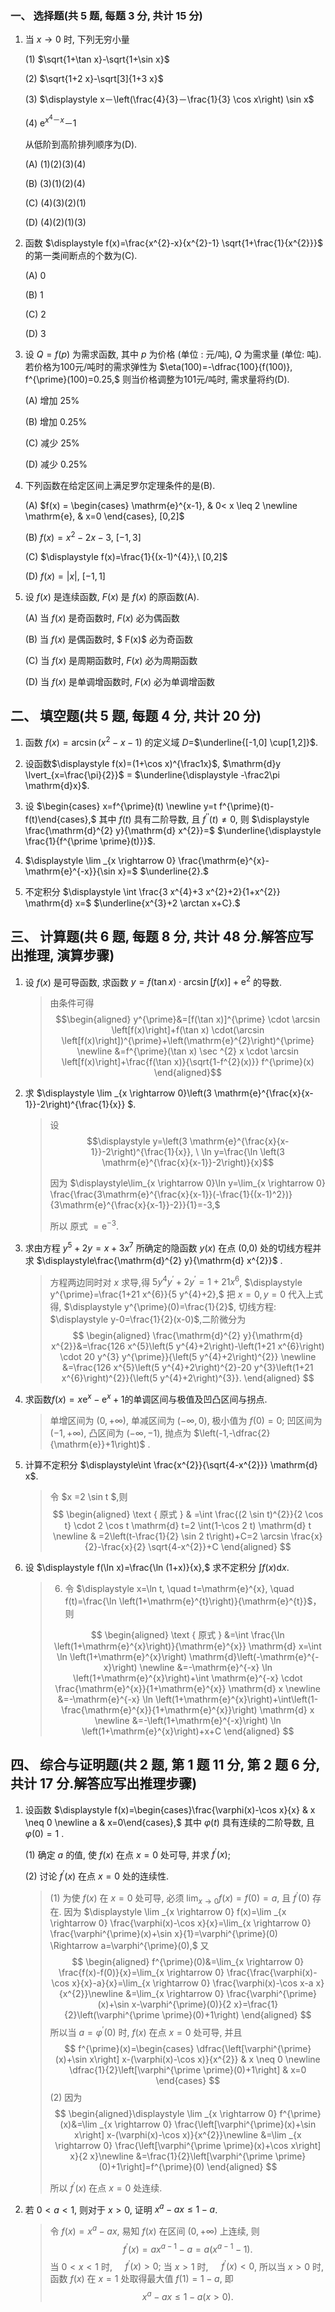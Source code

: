 ### 一、 选择题(共 5 题,  每题 3 分,  共计 15 分)

1. 当 $x \rightarrow 0$ 时, 下列无穷小量

   (1) $\sqrt{1+\tan x}-\sqrt{1+\sin x}$

   (2) $\sqrt{1+2 x}-\sqrt[3]{1+3 x}$ 

   (3) $\displaystyle x－\left(\frac{4}{3}－\frac{1}{3} \cos x\right) \sin x$

   (4) $\displaystyle \mathrm{e}^{x^4－ x}－1$

   从低阶到高阶排列顺序为(D).

   (A) (1)(2)(3)(4)

   (B) (3)(1)(2)(4)

   (C) (4)(3)(2)(1)

   (D) (4)(2)(1)(3)




2. 函数 $\displaystyle f(x)=\frac{x^{2}-x}{x^{2}-1} \sqrt{1+\frac{1}{x^{2}}}$ 的第一类间断点的个数为(C).

   (A) 0   

   (B) 1  

   (C) 2  

   (D) 3

   

3. 设 $Q=f(p)$ 为需求函数, 其中 $p$ 为价格 (单位 : 元/吨), $Q$ 为需求量 (单位:  吨). 若价格为100元/吨时的需求弹性为 $\eta(100)=-\dfrac{100}{f(100)}, f^{\prime}(100)=0.25,$ 则当价格调整为101元/吨时, 需求量将约(D).

   (A) 增加 $25 \%$

   (B) 增加 $0.25 \%$

   (C) 减少 $25 \%$

   (D) 减少 $0.25 \%$

   

4. 下列函数在给定区间上满足罗尔定理条件的是(B).

   (A) $f(x) = \begin{cases} \mathrm{e}^{x-1}, & 0< x \leq 2 \newline  \mathrm{e}, & x=0 \end{cases}, [0,2]$ 

   (B) $f(x)=x^{2}-2 x-3, \ [-1,3]$

   (C) $\displaystyle f(x)=\frac{1}{(x-1)^{4}},\ [0,2]$

   (D) $f(x)=\lvert x\rvert,\ [-1,1]$

   

5. 设 $f(x)$ 是连续函数, $F(x)$ 是 $f(x)$ 的原函数(A).

   (A) 当 $f(x)$ 是奇函数时, $F(x)$ 必为偶函数

   (B) 当 $f(x)$ 是偶函数时, $ F(x)$ 必为奇函数

   (C) 当 $f(x)$ 是周期函数时, $F(x)$ 必为周期函数

   (D) 当 $f(x)$ 是单调增函数时, $F(x)$ 必为单调增函数

 


## 二、 填空题(共 5 题,  每题 4 分,  共计 20 分)

1. 函数 $f(x)=\arcsin \left(x^{2}-x-1\right)$ 的定义域 $D=$$\underline{[-1,0] \cup[1,2]}$.




2. 设函数$\displaystyle f(x)=(1+\cos x)^{\frac1x}$, $\mathrm{d}y \lvert_{x=\frac{\pi}{2}}$ = $\underline{\displaystyle -\frac2\pi \mathrm{d}x}$.

 

3. 设 $\begin{cases} x=f^{\prime}(t) \newline y=t f^{\prime}(t)-f(t)\end{cases},$ 其中 $f(t)$ 具有二阶导数, 且 $f^{\prime \prime}(t) \neq 0,$ 则 $\displaystyle \frac{\mathrm{d}^{2} y}{\mathrm{d} x^{2}}=$ $\underline{\displaystyle \frac{1}{f^{\prime \prime}(t)}}$.

 

4. $\displaystyle \lim _{x \rightarrow 0} \frac{\mathrm{e}^{x}-\mathrm{e}^{-x}}{\sin x}=$ $\underline{2}.$

   


5. 不定积分 $\displaystyle \int \frac{3 x^{4}+3 x^{2}+2}{1+x^{2}} \mathrm{d} x=$ $\underline{x^{3}+2 \arctan x+C}.$



## 三、 计算题(共 6 题,  每题 8 分,  共计 48 分.解答应写出推理,  演算步骤)


1. 设 $f(x)$ 是可导函数, 求函数 $y=f(\tan x) \cdot \arcsin \left[f(x)\right]+\mathrm{e}^{2}$ 的导数.

   > 由条件可得
   > $$\begin{aligned}
   > 	y^{\prime}&=[f(\tan x)]^{\prime} \cdot \arcsin \left[f(x)\right]+f(\tan x) \cdot(\arcsin \left[f(x)\right])^{\prime}+\left(\mathrm{e}^{2}\right)^{\prime} \newline
   > 	&=f^{\prime}(\tan x) \sec ^{2} x \cdot \arcsin \left[f(x)\right]+\frac{f(\tan x)}{\sqrt{1-f^{2}(x)}} f^{\prime}(x)
   > 	\end{aligned}$$
   >
   > 


2. 求  $\displaystyle \lim _{x \rightarrow 0}\left(3 \mathrm{e}^{\frac{x}{x-1}}-2\right)^{\frac{1}{x}} $.

   > 设 $$\displaystyle y=\left(3 \mathrm{e}^{\frac{x}{x-1}}-2\right)^{\frac{1}{x}}, \ \ln y=\frac{\ln \left(3 \mathrm{e}^{\frac{x}{x-1}}-2\right)}{x}$$
   >
   > 因为 $\displaystyle\lim_{x \rightarrow 0}\ln y=\lim_{x \rightarrow 0} \frac{\frac{3\mathrm{e}^{\frac{x}{x-1}}(-\frac{1}{(x-1)^2})}{3\mathrm{e}^{\frac{x}{x-1}}-2}}{1}=-3,$
   >
   > 所以 原式 $=\mathrm{e}^{-3}$.	
   > 	


3. 求由方程 $y^{5}+2 y=x+3 x^{7}$ 所确定的隐函数 $y(x)$ 在点 (0,0) 处的切线方程并求 $\displaystyle\frac{\mathrm{d}^{2} y}{\mathrm{d} x^{2}}$ .

   > 方程两边同时对 $x$ 求导,得 $5 y^{4} y^{\prime}+2 y^{\prime}=1+21 x^{6}$, 
   > $\displaystyle y^{\prime}=\frac{1+21 x^{6}}{5 y^{4}+2},$ 把 $x=0, y=0$ 代入上式得, $\displaystyle y^{\prime}(0)=\frac{1}{2}$,
   > 切线方程: $\displaystyle y-0=\frac{1}{2}(x-0)$,二阶微分为
   > $$
   > \begin{aligned}
   > 	\frac{\mathrm{d}^{2} y}{\mathrm{d} x^{2}}&=\frac{126 x^{5}\left(5 y^{4}+2\right)-\left(1+21 x^{6}\right) \cdot 20 y^{3} y^{\prime}}{\left(5 y^{4}+2\right)^{2}} \newline
   >    &=\frac{126 x^{5}\left(5 y^{4}+2\right)^{2}-20 y^{3}\left(1+21 x^{6}\right)^{2}}{\left(5 y^{4}+2\right)^{3}}.
   > 	\end{aligned}
   > $$
   >


4. 求函数$f(x)=x\mathrm{e}^x-\mathrm{e}^x+1$的单调区间与极值及凹凸区间与拐点.

   > 单增区间为 $(0,+\infty),$ 单减区间为 $(-\infty, 0),$ 极小值为 $f(0)=0$;
   > 凹区间为 $(-1,+\infty),$ 凸区间为 $(-\infty,-1),$ 抛点为 $\left(-1,-\dfrac{2}{\mathrm{e}}+1\right)$ .

5. 计算不定积分 $\displaystyle\int \frac{x^{2}}{\sqrt{4-x^{2}}} \mathrm{d} x$.

   > 令  $x =2 \sin t $,则
   > $$
   > \begin{aligned}
   > \text { 原式 } & =\int \frac{(2 \sin t)^{2}}{2 \cos t} \cdot 2 \cos t \mathrm{d} t=2 \int(1-\cos 2 t) \mathrm{d} t \newline
   >  & =2\left(t-\frac{1}{2} \sin 2 t\right)+C=2 \arcsin \frac{x}{2}-\frac{x}{2} \sqrt{4-x^{2}}+C
   > \end{aligned}
   > $$
   >


6. 设 $\displaystyle f(\ln x)=\frac{\ln (1+x)}{x},$ 求不定积分 $\displaystyle\int f(x) \mathrm{d} x$.

   > 6. 令 $\displaystyle x=\ln t, \quad t=\mathrm{e}^{x}, \quad f(t)=\frac{\ln \left(1+\mathrm{e}^{t}\right)}{\mathrm{e}^{t}}$，则
   >
   > $$
   > \begin{aligned}
   > \text { 原式 } &=\int \frac{\ln \left(1+\mathrm{e}^{x}\right)}{\mathrm{e}^{x}} \mathrm{d} x=\int \ln \left(1+\mathrm{e}^{x}\right) \mathrm{d}\left(-\mathrm{e}^{-x}\right) \newline
   > &=-\mathrm{e}^{-x} \ln \left(1+\mathrm{e}^{x}\right)+\int \mathrm{e}^{-x} \cdot \frac{\mathrm{e}^{x}}{1+\mathrm{e}^{x}} \mathrm{d} x \newline
   > &=-\mathrm{e}^{-x} \ln \left(1+\mathrm{e}^{x}\right)+\int\left(1-\frac{\mathrm{e}^{x}}{1+\mathrm{e}^{x}}\right) \mathrm{d} x \newline
   > &=-\left(1+\mathrm{e}^{-x}\right) \ln \left(1+\mathrm{e}^{x}\right)+x+C
   > \end{aligned}
   > $$
   >

## 四、 综合与证明题(共 2 题,  第 1 题 11 分,  第 2 题 6 分,  共计 17 分.解答应写出推理步骤)

1. 设函数 $\displaystyle f(x)=\begin{cases}\frac{\varphi(x)-\cos x}{x} & x \neq 0 \newline a & x=0\end{cases},$ 其中 $\varphi(t)$ 具有连续的二阶导数, 且 $\varphi(0)=1$ .

   (1) 确定 $a$ 的值, 使 $f(x)$ 在点 $x=0$ 处可导, 并求 $f^{\prime}(x)$;

   (2) 讨论 $f^{\prime}(x)$ 在点 $x=0$ 处的连续性.

   > (1) 为使 $f(x)$ 在 $x=0$ 处可导, 必须 $\displaystyle \lim_{x \rightarrow 0} f(x)=f(0)=a,$ 且 $f^{\prime}(0)$ 存在.
   > 因为
   > 	$\displaystyle \lim _{x \rightarrow 0} f(x)=\lim _{x \rightarrow 0} \frac{\varphi(x)-\cos x}{x}=\lim_{x \rightarrow 0} \frac{\varphi^{\prime}(x)+\sin x}{1}=\varphi^{\prime}(0) \Rightarrow a=\varphi^{\prime}(0),$
   > 又
   > $$
   > \begin{aligned} f^{\prime}(0)&=\lim_{x \rightarrow 0} \frac{f(x)-f(0)}{x}=\lim_{x \rightarrow 0} \frac{\frac{\varphi(x)-\cos x}{x}-a}{x}=\lim_{x \rightarrow 0} \frac{\varphi(x)-\cos x-a x}{x^{2}}\newline
   > 	&=\lim_{x \rightarrow 0} \frac{\varphi^{\prime}(x)+\sin x-\varphi^{\prime}(0)}{2 x}=\frac{1}{2}\left(\varphi^{\prime \prime}(0)+1\right)
   > 	\end{aligned}
   > $$
   > 所以当 $a=\varphi^{\prime}(0)$ 时, $f(x)$ 在点 $x=0$ 处可导, 并且
   > $$
   > f^{\prime}(x)=\begin{cases}
   > 	\dfrac{\left[\varphi^{\prime}(x)+\sin x\right] x-(\varphi(x)-\cos x)}{x^{2}} & x \neq 0 \newline
   > 	\dfrac{1}{2}\left[\varphi^{\prime \prime}(0)+1\right] & x=0
   > 	\end{cases}
   > $$
   > (2) 因为 
   > $$
   > \begin{aligned}\displaystyle \lim _{x \rightarrow 0} f^{\prime}(x)&=\lim _{x \rightarrow 0} \frac{\left[\varphi^{\prime}(x)+\sin x\right] x-(\varphi(x)-\cos x)}{x^{2}}\newline &=\lim _{x \rightarrow 0} \frac{\left[\varphi^{\prime \prime}(x)+\cos x\right] x}{2 x}\newline
   > 		&=\frac{1}{2}\left[\varphi^{\prime \prime}(0)+1\right]=f^{\prime}(0)
   > 		\end{aligned}
   > $$
   >
   > 所以 $f^{\prime}(x)$ 在点 $x=0$ 处连续.


2. 若 $0< a < 1,$ 则对于 $x>0,$ 证明 $x^{a}-a x \leq 1-a$.

   > 令 $f(x)=x^{a}-a x,$ 易知 $f(x)$ 在区间 $(0,+\infty)$ 上连续, 则 $$f^{\prime}(x)=a x^{a-1}-a=a\left(x^{a-1}-1\right).$$
   > 当 $0<x<1$ 时, $\quad f^{\prime}(x)>0 ;$ 当 $x>1$ 时, $\quad f^{\prime}(x)<0$, 所以当 $x>0$ 时, 函数 $f(x)$ 在 $x=1$ 处取得最大值 $f(1)=1-a,$ 即 $$x^{a}-a x \leq 1-a(x>0).$$




